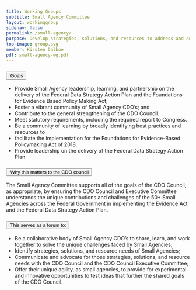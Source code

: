 ```yaml
---
title: Working Groups
subtitle: Small Agency Committee
layout: workinggroup
sidenav: false
permalink: /small-agency/
purpose: Develop strategies, solutions, and resources to address and advocate for small agency needs and opportunities in implementing the Foundations for Evidence Based Policymaking Act and Federal Data Strategy to ensure that CDO’s at Small Agencies are successful across the data lifecycle.
top-image: group.svg
member: Kirsten Dalboe
pdf: small-agency-wg.pdf
---
```


<h3 class="usa-accordion__heading"><button class="usa-accordion__button bg-accent-cool-lighter" aria-expanded="false" aria-controls="m-a1"><img src="{{site.baseurl}}/assets/images/icons/ribbon-outline.svg" class="workinggroup__accordion-icon" alt=""> Goals</button></h3>
<div id="m-a1" class="usa-accordion__content">
  <ul>
    <li>Provide Small Agency leadership, learning, and partnership on the delivery of the Federal Data Strategy Action Plan and the Foundations for Evidence Based Policy Making Act; </li>
    <li>Foster a vibrant community of Small Agency CDO’s; and</li>
    <li>Contribute to the general strengthening of the CDO Council.</li>
    <li>Meet statutory requirements, including the required report to Congress.</li>
    <li> Be a community of learning by broadly identifying best practices and resources to</li>
    <li>facilitate the implementation for the Foundations for Evidence-Based Policymaking Act of 2018.</li>
    <li>Provide leadership on the delivery of the Federal Data Strategy Action Plan.</li>
  </ul>
</div>
<h3 class="usa-accordion__heading"><button class="usa-accordion__button bg-accent-cool-lighter" aria-expanded="false" aria-controls="m-a2"><img src="{{site.baseurl}}/assets/images/icons/question-circle.svg" class="workinggroup__accordion-icon" alt=""> Why this matters to the CDO council</button></h3>
<div id="m-a2" class="usa-accordion__content">
  <p>The Small Agency Committee supports all of the goals of the CDO Council, as appropriate, by ensuring the CDO Council and Executive Committee understands the unique contributions and challenges of the 50+ Small Agencies across the Federal Government in implementing the Evidence Act and the Federal Data Strategy Action Plan.</p>
</div>    
<h3 class="usa-accordion__heading"><button class="usa-accordion__button bg-accent-cool-lighter" aria-expanded="false" aria-controls="m-a3"><img src="{{site.baseurl}}/assets/images/icons/forum.svg" class="workinggroup__accordion-icon" alt=""> This serves as a forum to:</button></h3>
<div id="m-a3" class="usa-accordion__content">
  <ul>
    <li>Be a collaborative body of Small Agency CDO’s to share, learn, and work together to solve the unique challenges faced by Small Agencies;</li>
    <li>Identify strategies, solutions, and resource needs of Small Agencies; </li>
    <li>Communicate and advocate for those strategies, solutions, and resource needs with the CDO Council and the CDO Council Executive Committee; </li>
    <li>Offer their unique agility, as small agencies, to provide for experimental and innovative opportunities to test ideas that further the shared goals of the CDO Council.</li>
  </ul>
</div>